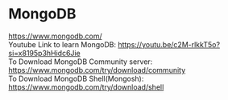 # MongoDB
https://www.mongodb.com/ <br>
Youtube Link to learn MongoDB: https://youtu.be/c2M-rlkkT5o?si=x8195p3hHidc6Jie <br>
To Download MongoDB Community server: https://www.mongodb.com/try/download/community <br>
To Download MongoDB Shell(Mongosh): https://www.mongodb.com/try/download/shell
